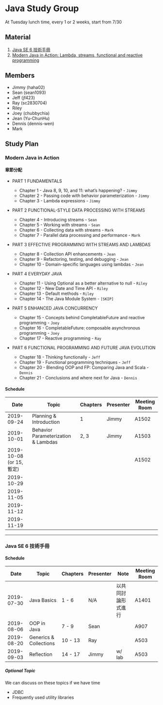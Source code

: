 # Java Study Group

At Tuesday lunch time, every 1 or 2 weeks, start from 7/30

## Material
1. [Java SE 6 技術手冊](https://github.com/JustinSDK/JavaSE6Tutorial)
2. [Modern Java in Action: Lambda, streams, functional and reactive programming](https://www.manning.com/books/modern-java-in-action)

## Members
- Jimmy (haha02)
- Sean (sean1093)
- Jeff (jf423)
- Ray (sc2830704)
- Riley
- Joey (chubbychia)
- Jean (Yu-ChunHu)
- Dennis (dennis-wen)
- Mark

## Study Plan

### Modern Java in Action
#### 章節分配
- PART 1 FUNDAMENTALS
  - Chapter 1 - Java 8, 9, 10, and 11: what’s happening? - `Jimmy`
  - Chapter 2 - Passing code with behavior parameterization - `Jimmy`
  - Chapter 3 - Lambda expressions - `Jimmy`

- PART 2 FUNCTIONAL-STYLE DATA PROCESSING WITH STREAMS
  - Chapter 4 - Introducing streams - `Sean`
  - Chapter 5 - Working with streams - `Sean`
  - Chapter 6 - Collecting data with streams - `Mark`
  - Chapter 7 - Parallel data processing and performance - `Mark`

- PART 3 EFFECTIVE PROGRAMMING WITH STREAMS AND LAMBDAS
  - Chapter 8 - Collection API enhancements - `Jean`
  - Chapter 9 - Refactoring, testing, and debugging - `Jean`
  - Chapter 10 - Domain-specific languages using lambdas - `Jean`

- PART 4 EVERYDAY JAVA
  - Chapter 11 - Using Optional as a better alternative to null - `Riley`
  - Chapter 12 - New Date and Time API - `Riley`
  - Chapter 13 - Default methods - `Riley`
  - Chapter 14 - The Java Module System - `[SKIP]`

- PART 5 ENHANCED JAVA CONCURRENCY
  - Chapter 15 - Concepts behind CompletableFuture and reactive programming - `Joey`
  - Chapter 16 - CompletableFuture: composable asynchronous programming - `Joey`
  - Chapter 17 - Reactive programming - `Ray`

- PART 6 FUNCTIONAL PROGRAMMING AND FUTURE JAVA EVOLUTION
  - Chapter 18 - Thinking functionally - `Jeff`
  - Chapter 19 - Functional programming techniques - `Jeff`
  - Chapter 20 - Blending OOP and FP: Comparing Java and Scala - `Dennis`
  - Chapter 21 - Conclusions and where next for Java - `Dennis`

#### Schedule
|Date      |Topic|Chapters|Presenter|Meeting Room|
|----------|-----|--------|---------|------------|
|2019-09-24|Planning & Introduction|1|Jimmy|A1502|
|2019-10-01|Behavior Parameterization & Lambdas|2, 3|Jimmy|A1503|
|2019-10-08 (or 15, 暫定)||||A1502|
|2019-10-29|||||B403|
|2019-11-05|||||C801|
|2019-11-12|||||B306|
|2019-11-19|||||B401|

----
### Java SE 6 技術手冊

#### Schedule
|Date      |Topic|Chapters|Presenter|Note|Meeting Room|
|----------|-----|--------|---------|----|------------|
|2019-07-30|Java Basics|1 - 6   |N/A|以共同討論形式進行|A1401|
|2019-08-06|OOP in Java|7 - 9   |Sean||A907|
|2019-08-20|Generics & Collections|10 - 13 |Ray||A503|
|2019-09-03|Reflection|14 - 17 |Jimmy|w/ lab|A503|
##### Optional Topic
We can discuss on these topics if we have time
- JDBC
- Frequently used utility libraries
